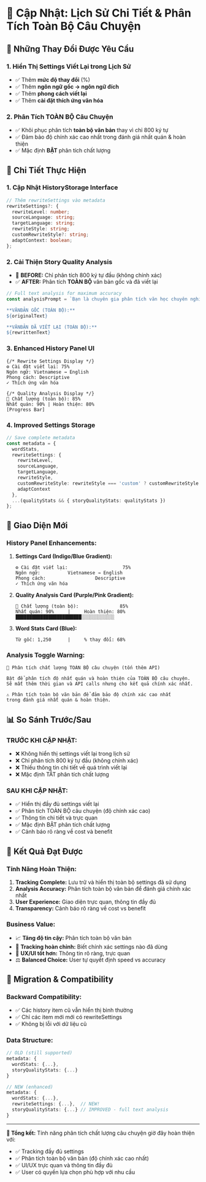 # 🔄 Cập Nhật: Lịch Sử Chi Tiết & Phân Tích Toàn Bộ Câu Chuyện

## 🎯 Những Thay Đổi Được Yêu Cầu

### 1. **Hiển Thị Settings Viết Lại trong Lịch Sử**
- ✅ Thêm **mức độ thay đổi** (%)
- ✅ Thêm **ngôn ngữ gốc → ngôn ngữ đích**
- ✅ Thêm **phong cách viết lại**
- ✅ Thêm **cài đặt thích ứng văn hóa**

### 2. **Phân Tích TOÀN BỘ Câu Chuyện**
- ✅ Khôi phục phân tích **toàn bộ văn bản** thay vì chỉ 800 ký tự
- ✅ Đảm bảo độ chính xác cao nhất trong đánh giá nhất quán & hoàn thiện
- ✅ Mặc định **BẬT** phân tích chất lượng

## 🔧 Chi Tiết Thực Hiện

### 1. **Cập Nhật HistoryStorage Interface**
```typescript
// Thêm rewriteSettings vào metadata
rewriteSettings?: {
  rewriteLevel: number;
  sourceLanguage: string;
  targetLanguage: string;
  rewriteStyle: string;
  customRewriteStyle?: string;
  adaptContext: boolean;
};
```

### 2. **Cải Thiện Story Quality Analysis**
- 🔄 **BEFORE:** Chỉ phân tích 800 ký tự đầu (không chính xác)
- ✅ **AFTER:** Phân tích **TOÀN BỘ** văn bản gốc và đã viết lại

```typescript
// Full text analysis for maximum accuracy
const analysisPrompt = `Bạn là chuyên gia phân tích văn học chuyên nghiệp. Hãy phân tích độ nhất quán và hoàn thiện của toàn bộ câu chuyện...

**VĂNBẢN GỐC (TOÀN BỘ):**
${originalText}

**VĂNBẢN ĐÃ VIẾT LẠI (TOÀN BỘ):**
${rewrittenText}
```

### 3. **Enhanced History Panel UI**
```tsx
{/* Rewrite Settings Display */}
⚙️ Cài đặt viết lại: 75%
Ngôn ngữ: Vietnamese → English  
Phong cách: Descriptive
✓ Thích ứng văn hóa

{/* Quality Analysis Display */}
🎯 Chất lượng (toàn bộ): 85%
Nhất quán: 90% | Hoàn thiện: 80%
[Progress Bar]
```

### 4. **Improved Settings Storage**
```typescript
// Save complete metadata
const metadata = {
  wordStats,
  rewriteSettings: {
    rewriteLevel,
    sourceLanguage,
    targetLanguage,
    rewriteStyle,
    customRewriteStyle: rewriteStyle === 'custom' ? customRewriteStyle : undefined,
    adaptContext
  },
  ...(qualityStats && { storyQualityStats: qualityStats })
};
```

## 🎨 Giao Diện Mới

### **History Panel Enhancements:**

1. **Settings Card (Indigo/Blue Gradient):**
   ```
   ⚙️ Cài đặt viết lại:                    75%
   Ngôn ngữ:          Vietnamese → English
   Phong cách:                  Descriptive
   ✓ Thích ứng văn hóa
   ```

2. **Quality Analysis Card (Purple/Pink Gradient):**
   ```
   🎯 Chất lượng (toàn bộ):               85%
   Nhất quán: 90%     |     Hoàn thiện: 80%
   ████████████████████████░░░░░░░░░░░░
   ```

3. **Word Stats Card (Blue):**
   ```
   Từ gốc: 1,250      |     % thay đổi: 68%
   ```

### **Analysis Toggle Warning:**
```
🎯 Phân tích chất lượng TOÀN BỘ câu chuyện (tốn thêm API)

Bật để phân tích độ nhất quán và hoàn thiện của TOÀN BỘ câu chuyện. 
Sẽ mất thêm thời gian và API calls nhưng cho kết quả chính xác nhất.

⚠️ Phân tích toàn bộ văn bản để đảm bảo độ chính xác cao nhất 
trong đánh giá nhất quán & hoàn thiện.
```

## 📊 So Sánh Trước/Sau

### **TRƯỚC KHI CẬP NHẬT:**
- ❌ Không hiển thị settings viết lại trong lịch sử
- ❌ Chỉ phân tích 800 ký tự đầu (không chính xác)
- ❌ Thiếu thông tin chi tiết về quá trình viết lại
- ❌ Mặc định TẮT phân tích chất lượng

### **SAU KHI CẬP NHẬT:**
- ✅ Hiển thị đầy đủ settings viết lại
- ✅ Phân tích TOÀN BỘ câu chuyện (độ chính xác cao)
- ✅ Thông tin chi tiết và trực quan
- ✅ Mặc định BẬT phân tích chất lượng
- ✅ Cảnh báo rõ ràng về cost và benefit

## 🚀 Kết Quả Đạt Được

### **Tính Năng Hoàn Thiện:**
1. **Tracking Complete:** Lưu trữ và hiển thị toàn bộ settings đã sử dụng
2. **Analysis Accuracy:** Phân tích toàn bộ văn bản để đánh giá chính xác nhất
3. **User Experience:** Giao diện trực quan, thông tin đầy đủ
4. **Transparency:** Cảnh báo rõ ràng về cost vs benefit

### **Business Value:**
- 📈 **Tăng độ tin cậy:** Phân tích toàn bộ văn bản
- 🎯 **Tracking hoàn chỉnh:** Biết chính xác settings nào đã dùng
- 🎨 **UX/UI tốt hơn:** Thông tin rõ ràng, trực quan
- ⚖️ **Balanced Choice:** User tự quyết định speed vs accuracy

## 🔄 Migration & Compatibility

### **Backward Compatibility:**
- ✅ Các history item cũ vẫn hiển thị bình thường
- ✅ Chỉ các item mới mới có rewriteSettings
- ✅ Không bị lỗi với dữ liệu cũ

### **Data Structure:**
```typescript
// OLD (still supported)
metadata: {
  wordStats: {...},
  storyQualityStats: {...}
}

// NEW (enhanced)
metadata: {
  wordStats: {...},
  rewriteSettings: {...},  // NEW!
  storyQualityStats: {...} // IMPROVED - full text analysis
}
```

---

**🎉 Tổng kết:** Tính năng phân tích chất lượng câu chuyện giờ đây hoàn thiện với:
- ✅ Tracking đầy đủ settings
- ✅ Phân tích toàn bộ văn bản (độ chính xác cao nhất)
- ✅ UI/UX trực quan và thông tin đầy đủ
- ✅ User có quyền lựa chọn phù hợp với nhu cầu
